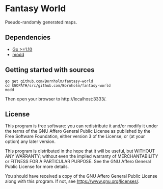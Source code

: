 # Fantasy World

Pseudo-randomly generated maps.

## Dependencies

- [Go >=1.10](https://golang.org/)
- [modd](https://github.com/cortesi/modd)

## Getting started with sources

```shell
go get github.com/Bornholm/fantasy-world
cd $GOPATH/src/github.com/Bornholm/fantasy-world
modd
```

Then open your browser to http://localhost:3333/.

## License

This program is free software: you can redistribute it and/or modify
it under the terms of the GNU Affero General Public License as published by
the Free Software Foundation, either version 3 of the License, or
(at your option) any later version.

This program is distributed in the hope that it will be useful,
but WITHOUT ANY WARRANTY; without even the implied warranty of
MERCHANTABILITY or FITNESS FOR A PARTICULAR PURPOSE.  See the
GNU Affero General Public License for more details.

You should have received a copy of the GNU Affero General Public License
along with this program. If not, see <https://www.gnu.org/licenses/>.